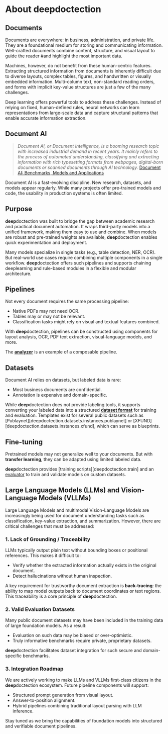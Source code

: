 
# About **deep**doctection

## Documents

Documents are everywhere: in business, administration, and private life. They are a foundational medium for storing and 
communicating information. Well-crafted documents combine content, structure, and visual layout to guide the reader 
#and highlight the most important data.

Machines, however, do not benefit from these human-centric features. Extracting structured information from documents 
is inherently difficult due to diverse layouts, complex tables, figures, and handwritten or visually embedded 
information. Multi-column text, non-standard reading orders, and forms with implicit key-value structures are just a 
few of the many challenges.

Deep learning offers powerful tools to address these challenges. Instead of relying on fixed, human-defined rules, 
neural networks can learn representations from large-scale data and capture structural patterns that enable accurate 
information extraction.

## Document AI

> *Document AI, or Document Intelligence, is a booming research topic with increased industrial demand in recent 
   years. It mainly refers to the process of automated understanding, classifying and extracting information with rich 
   typesetting formats from webpages, digital-born documents or scanned documents through AI technology.*
> [Document AI: Benchmarks, Models and Applications](https://arxiv.org/abs/2111.08609)

Document AI is a fast-evolving discipline. New research, datasets, and models appear regularly. While many projects 
offer pre-trained models and code, the usability in production systems is often limited.

## Purpose

**deep**doctection was built to bridge the gap between academic research and practical document automation. It wraps 
third-party models into a unified framework, making them easy to use and combine. When models are robust and 
pre-trained weights are available, **deep**doctection enables quick experimentation and deployment.

Many models specialize in single tasks (e.g., table detection, NER, OCR). But real-world use cases require combining 
multiple components in a single workflow. **deep**doctection offers such pipelines and supports chaining 
deeplearning and rule-based modules in a flexible and modular architecture.

## Pipelines

Not every document requires the same processing pipeline:

* Native PDFs may not need OCR.
* Tables may or may not be relevant.
* Classification tasks might rely on visual and textual features combined.

With **deep**doctection, pipelines can be constructed using components for layout analysis, OCR, PDF text extraction, 
visual-language models, and more.

The [**analyzer**](./tutorials/Analyzer_Get_Started.md) is an example of a composable pipeline.

## Datasets

Document AI relies on datasets, but labeled data is rare:

* Most business documents are confidential.
* Annotation is expensive and domain-specific.

While **deep**doctection does not provide labeling tools, it supports converting your labeled data into a structured 
[**dataset format**](./tutorials/Datasets.md) for training and evaluation. Templates exist for several public datasets 
such as [Publaynet][deepdoctection.datasets.instances.publaynet] or [XFUND][deepdoctection.datasets.instances.xfund], 
which can serve as blueprints.

## Fine-tuning

Pretrained models may not generalize well to your documents. But with **transfer learning**, they can be adapted using 
limited labeled data.

**deep**doctection provides [training scripts][deepdoctection.train] and an 
[evaluator](./tutorials/Evaluation.md) to train and validate models on custom datasets.

## Large Language Models (LLMs) and Vision-Language Models (VLLMs)

Large Language Models and multimodal Vision-Language Models are increasingly being used for document understanding 
tasks such as classification, key-value extraction, and summarization. However, there are critical challenges that 
must be addressed:

### 1. Lack of Grounding / Traceability

LLMs typically output plain text without bounding boxes or positional references. This makes it difficult to:

* Verify whether the extracted information actually exists in the original document.
* Detect hallucinations without human inspection.

A key requirement for trustworthy document extraction is **back-tracing**: the ability to map model outputs back to 
document coordinates or text regions. This traceability is a core principle of **deep**doctection.

### 2. Valid Evaluation Datasets

Many public document datasets may have been included in the training data of large foundation models. As a result:

* Evaluation on such data may be biased or over-optimistic.
* Truly informative benchmarks require private, proprietary datasets.

**deep**doctection facilitates dataset integration for such secure and domain-specific benchmarks.

### 3. Integration Roadmap

We are actively working to make LLMs and VLLMs first-class citizens in the **deep**doctection ecosystem. Future pipeline 
components will support:

* Structured prompt generation from visual layout.
* Answer-to-position alignment.
* Hybrid pipelines combining traditional layout parsing with LLM inference.

Stay tuned as we bring the capabilities of foundation models into structured and verifiable document pipelines.

